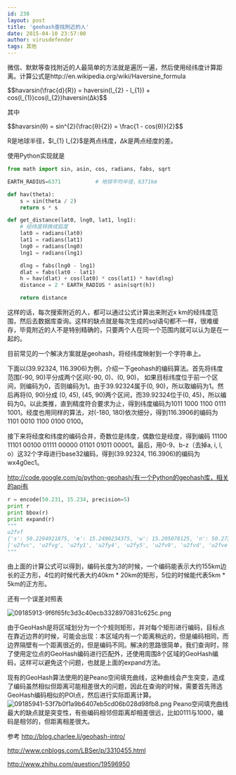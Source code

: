 ```yaml
---
id: 238
layout: post
title: 'geohash查找附近的人'
date: 2015-04-10 23:57:00
author: virusdefender
tags: 其他
---
```


微信、默默等查找附近的人最简单的方法就是遍历一遍，然后使用经纬度计算距离。计算公式是http://en.wikipedia.org/wiki/Haversine_formula
<p>
$$havarsin(\frac{d}{R}) = haversin(l_{2} - l_{1}) + cos(l_{1})cos(l_{2})haversin(Δk)$$
</p>
其中
<p>
$$havarsin(θ) = sin^{2}(\frac{θ}{2}) = \frac{1 - cos(θ)}{2}$$
</p>
R是地球半径，$l_{1} l_{2}$是两点纬度，Δk是两点经度的差。

使用Python实现就是
```python
from math import sin, asin, cos, radians, fabs, sqrt

EARTH_RADIUS=6371           # 地球平均半径，6371km

def hav(theta):
    s = sin(theta / 2)
    return s * s

def get_distance(lat0, lng0, lat1, lng1):
    # 经纬度转换成弧度
    lat0 = radians(lat0)
    lat1 = radians(lat1)
    lng0 = radians(lng0)
    lng1 = radians(lng1)

    dlng = fabs(lng0 - lng1)
    dlat = fabs(lat0 - lat1)
    h = hav(dlat) + cos(lat0) * cos(lat1) * hav(dlng)
    distance = 2 * EARTH_RADIUS * asin(sqrt(h))

    return distance
```

这样的话，每次搜索附近的人，都可以通过公式计算出来附近x km的经纬度范围，然后去数据库查询。这样的缺点就是每次生成的sql语句都不一样，很难缓存，毕竟附近的人不是特别精确的，只要两个人在同一个范围内就可以认为是在一起的。

目前常见的一个解决方案就是geohash，将经纬度映射到一个字符串上。

下面以(39.92324, 116.3906)为例，介绍一下geohash的编码算法。首先将纬度范围(-90, 90)平分成两个区间(-90, 0)、(0, 90)， 如果目标纬度位于前一个区间，则编码为0，否则编码为1。由于39.92324属于(0, 90)，所以取编码为1。然后再将(0, 90)分成 (0, 45), (45, 90)两个区间，而39.92324位于(0, 45)，所以编码为0。以此类推，直到精度符合要求为止，得到纬度编码为1011 1000 1100 0111 1001。经度也用同样的算法，对(-180, 180)依次细分，得到116.3906的编码为1101 0010 1100 0100 0100。

接下来将经度和纬度的编码合并，奇数位是纬度，偶数位是经度，得到编码 11100 11101 00100 01111 00000 01101 01011 00001。最后，用0-9、b-z（去掉a, i, l, o）这32个字母进行base32编码，得到(39.92324, 116.3906)的编码为wx4g0ec1。

http://code.google.com/p/python-geohash/有一个Python的geohash库，相关的api有
```python
r = encode(50.231, 15.234, precision=5)
print r
print bbox(r)
print expand(r)
"""
u2fvf
{'s': 50.2294921875, 'e': 15.2490234375, 'w': 15.205078125, 'n': 50.2734375}
['u2fvc', 'u2fvg', 'u2fy1', 'u2fy4', 'u2fy5', 'u2fv9', 'u2fvd', 'u2fve', 'u2fvf']
"""
```
由上面的计算公式可以得到，编码长度为3的时候，一个编码能表示大约155km边长的正方形，4位的时候代表大约40km * 20km的矩形，5位的时候能代表5km * 5km的正方形。

还有一个误差对照表

![09185913-9f6f65fc3d3c40ecb3328970831c625c.png][1]

由于GeoHash是将区域划分为一个个规则矩形，并对每个矩形进行编码，目标点在靠近边界的时候，可能会出现：本区域内有一个距离稍远的，但是编码相同，而边界隔壁有一个距离很近的，但是编码不同。解决的思路很简单，我们查询时，除了使用定位点的GeoHash编码进行匹配外，还使用周围8个区域的GeoHash编码，这样可以避免这个问题，也就是上面的expand方法。

现有的GeoHash算法使用的是Peano空间填充曲线，这种曲线会产生突变，造成了编码虽然相似但距离可能相差很大的问题，因此在查询的时候，需要首先筛选GeoHash编码相似的POI点，然后进行实际距离计算。
![09185941-53f7b0f1a9b6407eb5cd06b028d98fb8.png][2]
Peano空间填充曲线最大的缺点就是突变性，有些编码相邻但距离却相差很远，比如0111与1000，编码是相邻的，但距离相差很大。

参考 
http://blog.charlee.li/geohash-intro/

http://www.cnblogs.com/LBSer/p/3310455.html

http://www.zhihu.com/question/19596950


  [1]: http://storage.virusdefender.net/blog/images/238/1.png
  [2]: http://storage.virusdefender.net/blog/images/238/2.png
